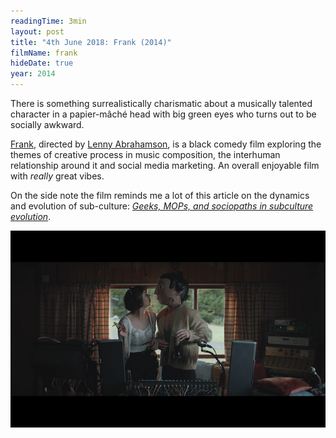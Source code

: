 ```yaml
---
readingTime: 3min
layout: post
title: "4th June 2018: Frank (2014)"
filmName: frank
hideDate: true
year: 2014
---
```

There is something surrealistically charismatic about a musically talented character in a papier-mâché head with big green eyes who turns out to be socially awkward.
<!--more-->
[Frank](https://www.rottentomatoes.com/m/frank_2014/), directed by [Lenny Abrahamson](https://en.wikipedia.org/wiki/Lenny_Abrahamson), is a black comedy film exploring the themes of creative process in music composition, the interhuman relationship around it and social media marketing. An overall enjoyable film with *really* great vibes.

On the side note the film reminds me a lot of this article on the dynamics and evolution of sub-culture: [*Geeks, MOPs, and sociopaths in subculture evolution*](https://meaningness.com/geeks-mops-sociopaths).

<img src="/img/frank.png">
